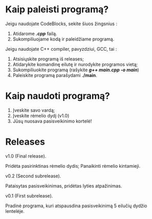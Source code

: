 # Kaip paleisti programą?
Jeigu naudojate CodeBlocks, sekite šiuos žingsnius :

1. Atidarome ***.cpp*** failą.
2. Sukompiliuojame kodą ir paleidžiame programą.

Jeigu naudojate C++ compiler, pavyzdziui, GCC, tai :

1. Atsisiųskite programą iš releases;
2. Atidarykite komandinę eilutę ir nurodykite programos vietą;
3. Sukompiliuokite programą (rašykite ***g++ main.cpp -o main***)
4. Paleiskite programą parašydami **./main**.

# Kaip naudoti programą?

1. Įveskite savo vardą;
2. Įveskite rėmelio dydį (v1.0)
3. Jūsų nuosava pasisveikinimo kortelė!

# Releases

v1.0 (Final release). 

Pridėta pasirinktinas rėmelio dydis; Panaikinti rėmelio kintamieji.

v0.2 (Second subrelease). 

Pataisytas pasisveikinimas, pridėtas lyties atpažinimas.

v0.1 (First subrelease).

Pradinė programa, kuri atspausdina pasisveikinimą 5 eilučių dydžio lentelėje.

